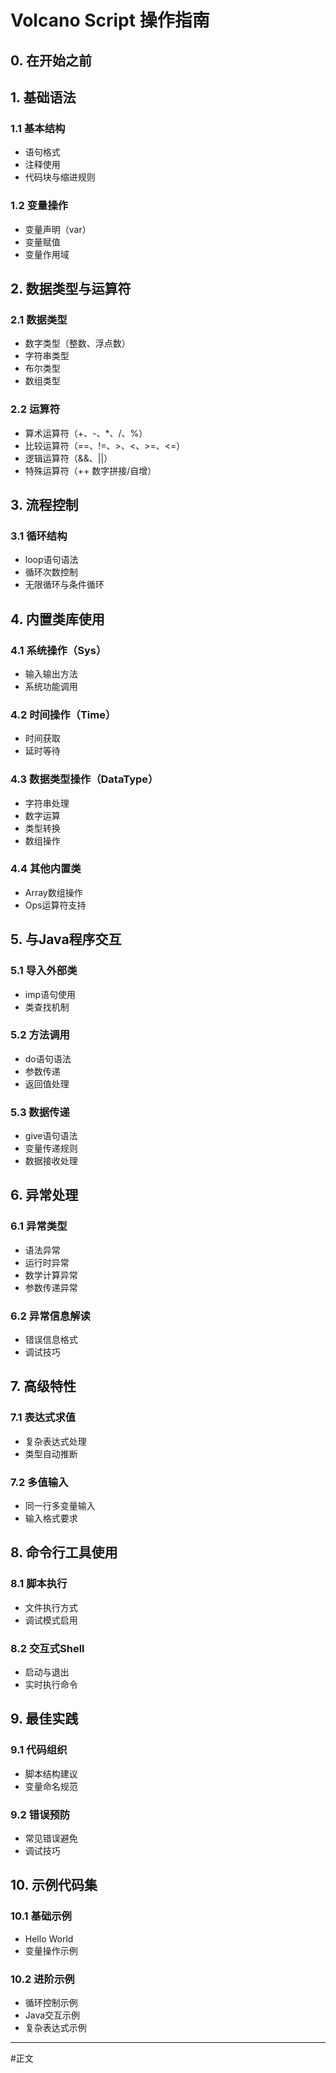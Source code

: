 # Volcano Script 操作指南

## 0. 在开始之前

## 1. 基础语法
### 1.1 基本结构
- 语句格式
- 注释使用
- 代码块与缩进规则

### 1.2 变量操作
- 变量声明（var）
- 变量赋值
- 变量作用域

## 2. 数据类型与运算符
### 2.1 数据类型
- 数字类型（整数、浮点数）
- 字符串类型
- 布尔类型
- 数组类型

### 2.2 运算符
- 算术运算符（+、-、*、/、%）
- 比较运算符（==、!=、>、<、>=、<=）
- 逻辑运算符（&&、||）
- 特殊运算符（++ 数字拼接/自增）

## 3. 流程控制
### 3.1 循环结构
- loop语句语法
- 循环次数控制
- 无限循环与条件循环

## 4. 内置类库使用
### 4.1 系统操作（Sys）
- 输入输出方法
- 系统功能调用

### 4.2 时间操作（Time）
- 时间获取
- 延时等待

### 4.3 数据类型操作（DataType）
- 字符串处理
- 数字运算
- 类型转换
- 数组操作

### 4.4 其他内置类
- Array数组操作
- Ops运算符支持

## 5. 与Java程序交互
### 5.1 导入外部类
- imp语句使用
- 类查找机制

### 5.2 方法调用
- do语句语法
- 参数传递
- 返回值处理

### 5.3 数据传递
- give语句语法
- 变量传递规则
- 数据接收处理

## 6. 异常处理
### 6.1 异常类型
- 语法异常
- 运行时异常
- 数学计算异常
- 参数传递异常

### 6.2 异常信息解读
- 错误信息格式
- 调试技巧

## 7. 高级特性
### 7.1 表达式求值
- 复杂表达式处理
- 类型自动推断

### 7.2 多值输入
- 同一行多变量输入
- 输入格式要求

## 8. 命令行工具使用
### 8.1 脚本执行
- 文件执行方式
- 调试模式启用

### 8.2 交互式Shell
- 启动与退出
- 实时执行命令

## 9. 最佳实践
### 9.1 代码组织
- 脚本结构建议
- 变量命名规范

### 9.2 错误预防
- 常见错误避免
- 调试技巧

## 10. 示例代码集
### 10.1 基础示例
- Hello World
- 变量操作示例

### 10.2 进阶示例
- 循环控制示例
- Java交互示例
- 复杂表达式示例

---

#正文


